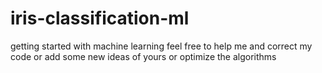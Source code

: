 # iris-classification-ml
getting started with machine learning feel free to help me and correct my code or add some new ideas of yours or optimize the algorithms 
